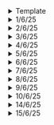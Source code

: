<details>
  <summary>Template</summary>
  </details>

<details>
  <summary>1/6/25</summary>

# Key Learnings

## General Discussion
- Tesla AI Day 2021 Video: What kind of tech are they using to achieve FSD?
- SpaceX New Updates on Starship by Elon Musk: Their plan to colonize Mars.
- Starlink revenue
- How do billionaires take loans? How do they pledge their stock options? How do they repay their loans?
- If I sell my startup, and I get a huge chunk, where do I split the money?
- What are shares and dividends?
- Role of middlemen in entire supply chain from manufacturers to customers.
- [Football's Spin analyzed](https://www.youtube.com/watch?v=J3i3F2e4IYs): The complete aerodynamics of football to the last minute details.
- How YT is killing TV?
- BYD Seal Car Review in India
- What's inside Starship? How much space can we really afford? What is the design of starship setup for Mars?

## College Stuff

### Data Communication and Networking
- Link State Routing and Dijkstra's algorithm
- Path Vector Routing and Spanning Trees (Bellman-Ford Equation)

### Operating Systems
- Critical Section Problem: Peterson's solution (Software) and Lock (Hardware) solution.
- Process Synchronization

## Machine Learning
### Deep Dive into LLMs like ChatGPT
- In-context learning abilities of base models: How you can convert a base model into an assistant
- Psychology of a base model
- Post-training: New datasets most manually written is fed
- Rules that AI companies should follow
- A chatbot is basically a simulation of a human labeler
  </details>

<details>
  <summary>2/6/25</summary>

# General DiscussionS
- Gears and ratios
- Continuous Variable Transmission box
- Engine Breaking
- How to upshift and downshift properly?
- Paddle Shifters
- Quick Shifters
- Costs of maintaing a normal website versus an organization maintaining one

# College Stuff
## Antenna
- Smart Antenna Tx and Rx block diagrams
- Space Division Multiple Access (SDMA)
- Microstrip patch antenna: construction, working, radiation mechanism, feeding methods and formulas involved

## Optic Fiber
- Light Sources: LED and type: Surface LED (SLED) and ELEDs.

## Machine Learning
- Deep Dive into LLMs like ChatGPT: Hallucinations, combination of pre-trained and post-trained data, comparision of data with other LLMs, Model itself might not know who it is, fixed amount of computation in the Neural Networks, forcing a model to use code for calculations to get accurate results.
  </details>

<details>
  <summary>3/6/25</summary>
# General Discussion
- India-1, India-2 and India-3
- Consumptions across these tiers
- How to approach these levels?
- Singapore, Poland and Mexico model
- Singapore: premium, luxury and quiet luxury (stealth wealth)
- Poland: Comfortable, no loans, have gathered wealth
- Mexico: Have loans to pay, less purchasing ability
- India-2 helps India-2 lead a better life
- Value Addition in entire supply chain. 1kg rice of 40/- to 1kg biriyani of 280/-, that is a 7x value addition
- There are many costs: preparing, packaging, delivering etc.

# College Stuff

## Optic Fiber Communication
- Power Launching and Coupling: Photometry terms, equation and problems on radiance, power equation for both step index and graded index, equilibrium NA, requirements for good connector design, different types of connectors

## Data Communication and Networking
- IPv6 datagram format
- Some problems on address allocation for multiple organizations.

</details>

<details>
  <summary>4/6/25</summary>

# College Stuff
## Exams
- Intelligent Transport Systems
s- Principles of Management
  </details>

<details>
  <summary>5/6/25</summary>
  
# College Stuff
## Exams
- Data Communication and Networking
- Optic Fiber Communication
  </details>

<details>
  <summary>6/6/25</summary>

# College
## Exams
- Antenna Theory and Design
- Operating Systems

# General
## Engineering Earth - by melodysheep
- Volcanoes: we could use their heat to make energy
- Putting SO2 into the atmosphere combats CO2 effectively
- Giant Solar Arrays blocking the sun's heat
- Editing plants: Edit their genes to grow advanced species which "eat" carbon. We could edit genes of algae, mammoths etc.
- Water is becoming more acidic due to CO2
- Shatter rocks of the ocean floor: It can absorb much more CO2
- Sunken ships which artificial reefs can support aquatic life more efficiently
- 100km of curtain to avoid warm ocean current to interact with glaciers
- Floating umbrellas to create Ice
- Just 0.3% area of Earth's surface is enough to power entire Earth. However, this can dramatically increase temperatures at the poles
- We could beam power down from space, but it can warm the planet up.
- Move power hungry industries into space, let them harness how much ever they require and use it, without absorbing any energy, this is the safest option
- Space elevators? This could bring launch costs to down to $100 per kg. This can be done using nuclear propulsion.
- Orbital Ring? Massive ecosystem around the Earth. Their shadows can affect life on Earth.
  </details>

<details>
  <summary>7/6/25</summary>

# Web Development
- Almost done with dropbox clone: Still many features to be added.

# General
- Deleted most apps: why do large applications have a separate app for uninstallation?

# Deep Dive into LLMs - Andrej
- Finished off with what LLMs are bad at
- Reinforcement learning with human feedback (RLHF)
  </details>

<details>
  <summary>8/6/25</summary>

# Web Development
- Done with Droply! It works!
- Things to later add: more file formats, create links and share, share and edit with other people (acess).

# Non-technical book: Do It Today
- We all escape from work some time or the other.
- Have a set of daily habits that you enjoy: reading, journalism, walking etc.
- Always keep learning how to sell. Deep dive into psychology, manipulation, persuasion etc.
## How to Focus
- Step-1: Eliminate all that is unnecesary. What things should I eliminate to make my life much simpler and is easier to focus.
- Step-2: Serotonin has a role to play in your focus. When low, we feel to escape. Think about past success for some time. 
- Self-regulation, self-control and willpower are those which we over-esitimate.
- From start to end of a task, there will be a moment where you give into a distraction. That is where you stop being productive.
- Willpower doesn't work. Systems Do: self-imposed deadlines, accountablity systems, working in intervals, exercising 30 mins a day, healthy diet, eliminating distractions, internal motivation.
- Why do you do what you do? If you know the answers, even the most annoying tasks become bearable.

## How to stop wasting time
- Step-1: Know thy time. Keep track of every minute. Keep an activity log. Do this for 2 weeks.
- Step-2: Indentify the non-productive work. Go through all activities. If you stop doing them?
- Step-3: Eliminate the time-wasters: Identify the critical tasks in your life and go all in.

  </details>

<details>
  <summary>9/6/25</summary>

# General
- Netflix's marketing strategy, its competitors, its approach in India etc.

</details>

<details>
  <summary>10/6/25</summary>

# Full Stack AI project
- Started off, details later

# TV series
- Money Heist
  </details>

<details>
  <summary>14/6/25</summary>

# College Stuff
## Interdisciplinary Project
- Results of simulation of the drug "Ibuprofen" in both earth and space conditions
- Developing an AI powered recommendation system for Astronauts
- Simulation parameters: temp, pressure, radiation, stability, pH value etc.
  </details>

<details>
  <summary>15/6/25</summary>

# NO_PUBKEY error fix while `sudo apt update`
- The NO_PUBKEY error during sudo apt-get update in Kali Linux (or any Debian-based Linux distro) means that one of the repositories you're trying to fetch from is signed with a GPG key, but your system doesn't have the corresponding public key to verify the package index files.
- **Commands in order**:
```bash
gpg --keyserver keyserver.ubuntu.com --recv-keys ABCD1234EFGH5678
gpg --export ABCD1234EFGH5678 | sudo tee /etc/apt/trusted.gpg.d/missingkey.gpg > /dev/null
```
- If you run `sudo apt-get update`, it should update


# Virtual Environments in Python: Installing jupyter notebook
- error: externally-managed-environment
- This is not a bug — it’s a safety feature in newer Python (PEP 668) to prevent system-wide Python package changes on Debian-based distros like Kali Linux, Ubuntu, etc., which can break core system tools.
- **Option 1:** `pip3 install notebook --break-system-packages` will break or interfere with system-installed python packages
- **Option 2:** Use Virtual Environment:
```bash
# Step 1: Create a virtual environment
python3 -m venv venv

# Step 2: Activate it
source venv/bin/activate

# Step 3: Install Jupyter Notebook inside it
pip install notebook

# Step 4: Run it
jupyter notebook

# Step 5: Exit the virtual environment
deactivate
```
- This keeps everything isolated and avoids affecting system-wide python
- Virtual Environment is like a sandbox, if you delete it, the packages installed within it will also be deleted.

# NumPy Learnings
- Learnt about many array and matrices functions
- Applied them, compiled them in one full notebook using Colab
- Wrote some basic and intermediate programs

# Large files in git
- Never upload node modules in git repo
- They can easily be over 100MB exceeding the limit set up by git: 100MB
- Option 1: Delete the node modules repo and push
- Option 2: add `nodemodules/` to `.gitignore` file, but this didn't work for me
- Alternatively, we can use Git LFS:
```bash
git lfs install
git lfs track "*.node"
git add .gitattributes
git add path/to/your/file.node
git commit -m "Track large files with Git LFS"
git push origin main
```
# Learning about Docker
- Learnt about installation

# Dropbox-clone
- Uploaded everything to GitHub
  </details>

